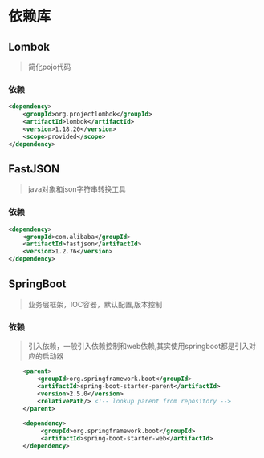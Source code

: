 # 依赖库

## Lombok

> 简化pojo代码

### 依赖

```xml
<dependency>
    <groupId>org.projectlombok</groupId>
    <artifactId>lombok</artifactId>
    <version>1.18.20</version>
    <scope>provided</scope>
</dependency>
```

## FastJSON

> java对象和json字符串转换工具

### 依赖

```xml
<dependency>
    <groupId>com.alibaba</groupId>
    <artifactId>fastjson</artifactId>
    <version>1.2.76</version>
</dependency>
```

## SpringBoot

> 业务层框架，IOC容器，默认配置,版本控制

### 依赖

> 引入依赖，一般引入依赖控制和web依赖,其实使用springboot都是引入对应的启动器

```xml
    <parent>
        <groupId>org.springframework.boot</groupId>
        <artifactId>spring-boot-starter-parent</artifactId>
        <version>2.5.0</version>
        <relativePath/> <!-- lookup parent from repository -->
    </parent>
    
    <dependency>
         <groupId>org.springframework.boot</groupId>
         <artifactId>spring-boot-starter-web</artifactId>
    </dependency>
```



